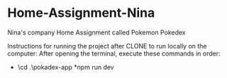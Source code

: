 # Home-Assignment-Nina
Nina's company Home Assignment called Pokemon Pokedex


Instructions for running the project after CLONE to run locally on the computer:
After opening the terminal, execute these commands in order:
* \cd .\pokadex-app
*npm run dev
